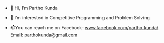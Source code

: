 - 👋 Hi, I’m Partho Kunda
- 👀 I’m interested in Competitive Programming and Problem Solving

- 📫You can reach me on Facebook: www.facebook.com/partho.kunda/ Email: parthokunda@gmail.com

<!---
piratepartho/piratepartho is a ✨ special ✨ repository because its `README.md` (this file) appears on your GitHub profile.
You can click the Preview link to take a look at your changes.
--->
